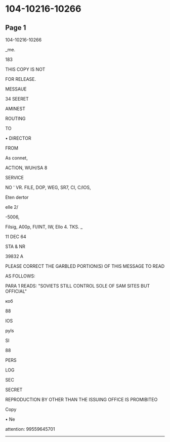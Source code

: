 # 104-10216-10266

## Page 1

104-10216-10266

_me.

183

THIS COPY IS NOT

FOR RELEASE.

MESSAUE

34 SEERET

AMINEST

ROUTING

TO

• DIRECTOR

FROM

As connet,

ACTION, WUH/SA 8

SERVICE

NO ' VR. FILE, DOP, WEG, SR7, CI, C/lOS,

Eten dertor

elle 2/

-5006,

Filsig, A00p, FI/INT, IW, Ello 4. TKS. _

11 DEC 64

STA & NR

39832 А

PLEASE CORRECT THE GARBLED PORTION(S) OF THIS MESSAGE TO READ

AS FOLLOWS:

PARA 1 READS: "SOVIETS STILL CONTROL SOLE OF SAM SITES BUT OFFICIAL"

коб

88

IOS

pyls

SI

88

PERS

LOG

SEC

SECRET

REPRODUCTION BY OTHER THAN THE ISSUING OFFICE IS PROMIBITEO

Copy

• Ne

attention: 99559645701

---


